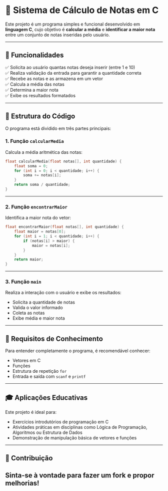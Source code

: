 
# 🧮 Sistema de Cálculo de Notas em C

Este projeto é um programa simples e funcional desenvolvido em **linguagem C**, cujo objetivo é **calcular a média** e **identificar a maior nota** entre um conjunto de notas inseridas pelo usuário.

---

## 📌 Funcionalidades

✅ Solicita ao usuário quantas notas deseja inserir (entre 1 e 10)  
✅ Realiza validação da entrada para garantir a quantidade correta  
✅ Recebe as notas e as armazena em um vetor  
✅ Calcula a média das notas  
✅ Determina a maior nota  
✅ Exibe os resultados formatados

---

## 📂 Estrutura do Código

O programa está dividido em três partes principais:

### 1. **Função `calcularMedia`**
Calcula a média aritmética das notas:

```c
float calcularMedia(float notas[], int quantidade) {
    float soma = 0;
    for (int i = 0; i < quantidade; i++) {
        soma += notas[i];
    }
    return soma / quantidade;
}
```

---

### 2. **Função `encontrarMaior`**
Identifica a maior nota do vetor:

```c
float encontrarMaior(float notas[], int quantidade) {
    float maior = notas[0];
    for (int i = 1; i < quantidade; i++) {
        if (notas[i] > maior) {
            maior = notas[i];
        }
    }
    return maior;
}
```

---

### 3. **Função `main`**
Realiza a interação com o usuário e exibe os resultados:

- Solicita a quantidade de notas
- Valida o valor informado
- Coleta as notas
- Exibe média e maior nota

---

## 🧠 Requisitos de Conhecimento

Para entender completamente o programa, é recomendável conhecer:

- Vetores em C
- Funções
- Estrutura de repetição `for`
- Entrada e saída com `scanf` e `printf`

---

## 🎓 Aplicações Educativas

Este projeto é ideal para:

- Exercícios introdutórios de programação em C
- Atividades práticas em disciplinas como Lógica de Programação, Algoritmos ou Estrutura de Dados
- Demonstração de manipulação básica de vetores e funções

---

## 🤝 Contribuição

Sinta-se à vontade para fazer um fork e propor melhorias!
---
